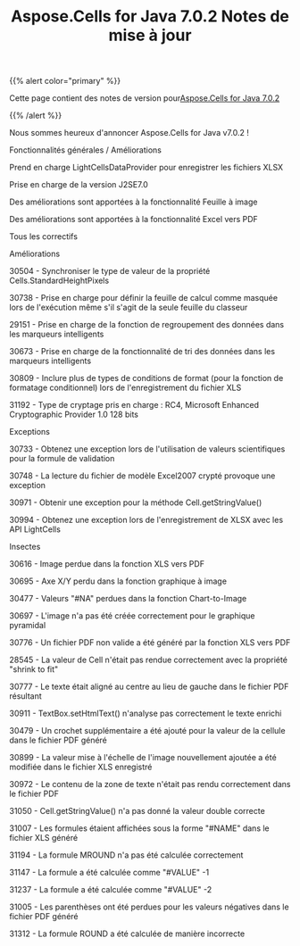 ﻿---
title: Aspose.Cells for Java 7.0.2 Notes de mise à jour
type: docs
weight: 20
url: /fr/java/aspose-cells-for-java-7-0-2-release-notes/
---
{{% alert color="primary" %}} 

 Cette page contient des notes de version pour[Aspose.Cells for Java 7.0.2](https://downloads.aspose.com/cells/java/new-releases/aspose.cells-for-java-7.0.2/)

{{% /alert %}} 

 Nous sommes heureux d'annoncer Aspose.Cells for Java v7.0.2 !

 Fonctionnalités générales / Améliorations

 Prend en charge LightCellsDataProvider pour enregistrer les fichiers XLSX

 Prise en charge de la version J2SE7.0

 Des améliorations sont apportées à la fonctionnalité Feuille à image

 Des améliorations sont apportées à la fonctionnalité Excel vers PDF



 Tous les correctifs



 Améliorations

 30504 - Synchroniser le type de valeur de la propriété Cells.StandardHeightPixels

 30738 - Prise en charge pour définir la feuille de calcul comme masquée lors de l'exécution même s'il s'agit de la seule feuille du classeur

 29151 - Prise en charge de la fonction de regroupement des données dans les marqueurs intelligents

 30673 - Prise en charge de la fonctionnalité de tri des données dans les marqueurs intelligents

 30809 - Inclure plus de types de conditions de format (pour la fonction de formatage conditionnel) lors de l'enregistrement du fichier XLS

 31192 - Type de cryptage pris en charge : RC4, Microsoft Enhanced Cryptographic Provider 1.0 128 bits

 Exceptions

30733 - Obtenez une exception lors de l'utilisation de valeurs scientifiques pour la formule de validation

 30748 - La lecture du fichier de modèle Excel2007 crypté provoque une exception

 30971 - Obtenir une exception pour la méthode Cell.getStringValue()

 30994 - Obtenez une exception lors de l'enregistrement de XLSX avec les API LightCells

 Insectes

 30616 - Image perdue dans la fonction XLS vers PDF

 30695 - Axe X/Y perdu dans la fonction graphique à image

 30477 - Valeurs "#NA" perdues dans la fonction Chart-to-Image

 30697 - L'image n'a pas été créée correctement pour le graphique pyramidal

 30776 - Un fichier PDF non valide a été généré par la fonction XLS vers PDF

 28545 - La valeur de Cell n'était pas rendue correctement avec la propriété "shrink to fit"

 30777 - Le texte était aligné au centre au lieu de gauche dans le fichier PDF résultant

 30911 - TextBox.setHtmlText() n'analyse pas correctement le texte enrichi

 30479 - Un crochet supplémentaire a été ajouté pour la valeur de la cellule dans le fichier PDF généré

 30899 - La valeur mise à l'échelle de l'image nouvellement ajoutée a été modifiée dans le fichier XLS enregistré

30972 - Le contenu de la zone de texte n'était pas rendu correctement dans le fichier PDF

 31050 - Cell.getStringValue() n'a pas donné la valeur double correcte

 31007 - Les formules étaient affichées sous la forme "#NAME" dans le fichier XLS généré

 31194 - La formule MROUND n'a pas été calculée correctement

 31147 - La formule a été calculée comme "#VALUE" -1

 31237 - La formule a été calculée comme "#VALUE" -2

 31005 - Les parenthèses ont été perdues pour les valeurs négatives dans le fichier PDF généré

 31312 - La formule ROUND a été calculée de manière incorrecte
